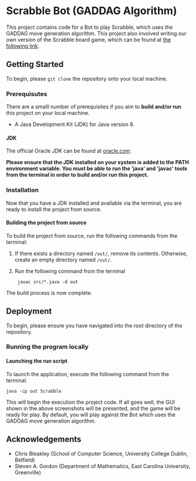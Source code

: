 
# Scrabble Bot (GADDAG Algorithm)

This project contains code for a Bot to play Scrabble, which uses the GADDAG move generation algorithm.
This project also involved writing our own version of the Scrabble board game, which can be found at [the following link](https://github.com/thomasogara/Scrabble).

## Getting Started

To begin, please `git clone` the repository onto your local machine.

### Prerequisutes

There are a smalll number of prerequisites if you aim to **build and/or run** this project on your local machine.

* A Java Development Kit (JDK) for Java version 8.

#### JDK

The official Oracle JDK can be found at [oracle.com](https://www.oracle.com/java/technologies/javase-jdk8-downloads.html).
  
**Please ensure that the JDK installed on your system is added to the PATH environment variable.
You must be able to run the 'java' and 'javac' tools from the terminal in order to build and/or run this project.**

### Installation

Now that you have a JDK installed and available via the terminal, you are ready to install the project from source.

#### Building the project from source

To build the project from source, run the following commands from the terminal:

1. If there exists a directory named `/out/`, remove its contents. Otherwise, create an empty directory named `/out/`.
2. Run the following command from the terminal

        javac src/*.java -d out

The build process is now complete.

## Deployment

To begin, please ensure you have navigated into the root directory of the repository.

### Running the program locally

#### Launching the run script

To launch the application, execute the following command from the terminal.

    java -cp out Scrabble

This will begin the execution the project code. If all goes well, the GUI shown in the above screenshots will be presented, and the game will be ready for play. By default, you will play against the Bot which uses the GADDAG move generation algorithm.

## Acknowledgements

* Chris Bleakley (School of Computer Science, University College Dublin, Belfield)
* Steven A. Gordon (Department of Mathematics, East Carolina University, Greenville)
